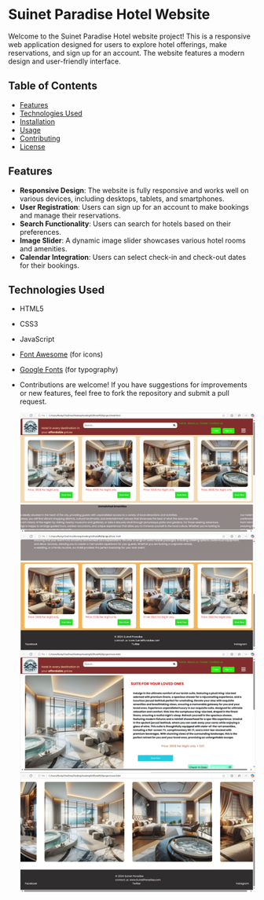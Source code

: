 # Suinet Paradise Hotel Website

Welcome to the Suinet Paradise Hotel website project! This is a responsive web application designed for users to explore hotel offerings, make reservations, and sign up for an account. The website features a modern design and user-friendly interface.

## Table of Contents

- [Features](#features)
- [Technologies Used](#technologies-used)
- [Installation](#installation)
- [Usage](#usage)
- [Contributing](#contributing)
- [License](#license)

## Features

- **Responsive Design**: The website is fully responsive and works well on various devices, including desktops, tablets, and smartphones.
- **User  Registration**: Users can sign up for an account to make bookings and manage their reservations.
- **Search Functionality**: Users can search for hotels based on their preferences.
- **Image Slider**: A dynamic image slider showcases various hotel rooms and amenities.
- **Calendar Integration**: Users can select check-in and check-out dates for their bookings.

## Technologies Used

- HTML5
- CSS3
- JavaScript
- [Font Awesome](https://fontawesome.com/) (for icons)
- [Google Fonts](https://fonts.google.com/) (for typography)

- Contributions are welcome! If you have suggestions for improvements or new features, feel free to fork the repository and submit a pull request.

  ![image_alt](https://github.com/vishwa-jeet-sin-gh/Hotel-project/blob/main/Screenshot%202025-02-21%20131038.png?raw=true)
  ![image_alt](https://github.com/vishwa-jeet-sin-gh/Hotel-project/blob/60e8c177571979a97ac378e60c1cd9d15235cd95/Screenshot%202025-02-21%20131058.png)
  ![image_alt](https://github.com/vishwa-jeet-sin-gh/Hotel-project/blob/44f38f2acb66638cba5445567b3a5453230a296d/Screenshot%202025-02-21%20131203.png)
  ![image_alt](https://github.com/vishwa-jeet-sin-gh/Hotel-project/blob/1ef5128b1f0fb8c71b64856b6b2b411ef2245bdd/Screenshot%202025-02-21%20131232.png)
  
